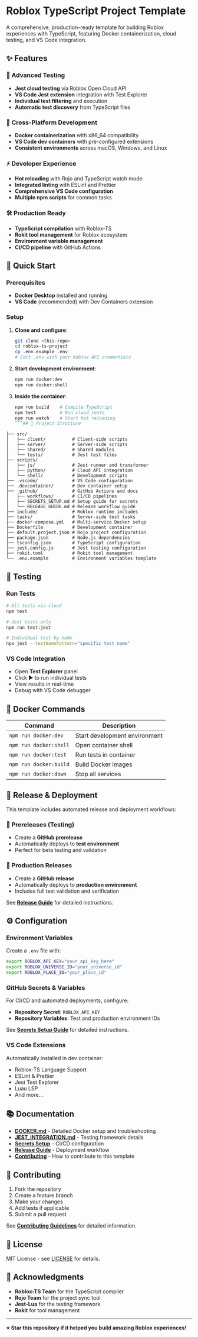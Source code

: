 # Roblox TypeScript Project Template

A comprehensive, production-ready template for building Roblox experiences with TypeScript, featuring Docker containerization, cloud testing, and VS Code integration.

## ✨ Features

### 🧪 **Advanced Testing**

- **Jest cloud testing** via Roblox Open Cloud API
- **VS Code Jest extension** integration with Test Explorer
- **Individual test filtering** and execution
- **Automatic test discovery** from TypeScript files

### 🐳 **Cross-Platform Development**

- **Docker containerization** with x86_64 compatibility
- **VS Code dev containers** with pre-configured extensions
- **Consistent environments** across macOS, Windows, and Linux

### ⚡ **Developer Experience**

- **Hot reloading** with Rojo and TypeScript watch mode
- **Integrated linting** with ESLint and Prettier
- **Comprehensive VS Code configuration**
- **Multiple npm scripts** for common tasks

### 🛠️ **Production Ready**

- **TypeScript compilation** with Roblox-TS
- **Rokit tool management** for Roblox ecosystem
- **Environment variable management**
- **CI/CD pipeline** with GitHub Actions

## 🚀 Quick Start

### Prerequisites

- **Docker Desktop** installed and running
- **VS Code** (recommended) with Dev Containers extension

### Setup

1. **Clone and configure**:

    ```bash
    git clone <this-repo>
    cd roblox-ts-project
    cp .env.example .env
    # Edit .env with your Roblox API credentials
    ```

2. **Start development environment**:

    ```bash
    npm run docker:dev
    npm run docker:shell
    ```

3. **Inside the container**:
    ````bash
    npm run build    # Compile TypeScript
    npm test         # Run cloud tests
    npm run watch    # Start hot reloading
    ```## 📁 Project Structure
    ````

```
├── src/
│   ├── client/          # Client-side scripts
│   ├── server/          # Server-side scripts
│   ├── shared/          # Shared modules
│   └── tests/           # Jest test files
├── scripts/
│   ├── js/              # Jest runner and transformer
│   ├── python/          # Cloud API integration
│   └── shell/           # Development scripts
├── .vscode/             # VS Code configuration
├── .devcontainer/       # Dev container setup
├── .github/             # GitHub Actions and docs
│   ├── workflows/       # CI/CD pipelines
│   ├── SECRETS_SETUP.md # Setup guide for secrets
│   └── RELEASE_GUIDE.md # Release workflow guide
├── include/             # Roblox runtime includes
├── tasks/               # Server-side test tasks
├── docker-compose.yml   # Multi-service Docker setup
├── Dockerfile           # Development container
├── default.project.json # Rojo project configuration
├── package.json         # Node.js dependencies
├── tsconfig.json        # TypeScript configuration
├── jest.config.js       # Jest testing configuration
├── rokit.toml           # Rokit tool management
└── .env.example         # Environment variables template
```

## 🧪 Testing

### Run Tests

```bash
# All tests via cloud
npm test

# Jest tests only
npm run test:jest

# Individual test by name
npx jest --testNamePattern="specific test name"
```

### VS Code Integration

- Open **Test Explorer** panel
- Click ▶️ to run individual tests
- View results in real-time
- Debug with VS Code debugger

## 🐳 Docker Commands

| Command                | Description                   |
| ---------------------- | ----------------------------- |
| `npm run docker:dev`   | Start development environment |
| `npm run docker:shell` | Open container shell          |
| `npm run docker:test`  | Run tests in container        |
| `npm run docker:build` | Build Docker images           |
| `npm run docker:down`  | Stop all services             |

## 🚀 Release & Deployment

This template includes automated release and deployment workflows:

### 🧪 Prereleases (Testing)

- Create a **GitHub prerelease**
- Automatically deploys to **test environment**
- Perfect for beta testing and validation

### 🎉 Production Releases

- Create a **GitHub release**
- Automatically deploys to **production environment**
- Includes full test validation and verification

See [**Release Guide**](.github/RELEASE_GUIDE.md) for detailed instructions.

## ⚙️ Configuration

### Environment Variables

Create a `.env` file with:

```bash
export ROBLOX_API_KEY="your_api_key_here"
export ROBLOX_UNIVERSE_ID="your_universe_id"
export ROBLOX_PLACE_ID="your_place_id"
```

### GitHub Secrets & Variables

For CI/CD and automated deployments, configure:

- **Repository Secret**: `ROBLOX_API_KEY`
- **Repository Variables**: Test and production environment IDs

See [**Secrets Setup Guide**](.github/SECRETS_SETUP.md) for detailed instructions.

### VS Code Extensions

Automatically installed in dev container:

- Roblox-TS Language Support
- ESLint & Prettier
- Jest Test Explorer
- Luau LSP
- And more...

## 📚 Documentation

- **[DOCKER.md](DOCKER.md)** - Detailed Docker setup and troubleshooting
- **[JEST_INTEGRATION.md](JEST_INTEGRATION.md)** - Testing framework details
- **[Secrets Setup](.github/SECRETS_SETUP.md)** - CI/CD configuration
- **[Release Guide](.github/RELEASE_GUIDE.md)** - Deployment workflow
- **[Contributing](CONTRIBUTING.md)** - How to contribute to this template

## 🤝 Contributing

1. Fork the repository
2. Create a feature branch
3. Make your changes
4. Add tests if applicable
5. Submit a pull request

See [**Contributing Guidelines**](CONTRIBUTING.md) for detailed information.

## 📄 License

MIT License - see [LICENSE](LICENSE) for details.

## 🙏 Acknowledgments

- **Roblox-TS Team** for the TypeScript compiler
- **Rojo Team** for the project sync tool
- **Jest-Lua** for the testing framework
- **Rokit** for tool management

---

**⭐ Star this repository if it helped you build amazing Roblox experiences!**
